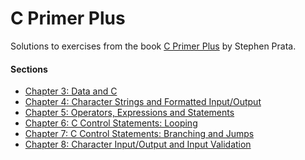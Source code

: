 C Primer Plus
=============

Solutions to exercises from the book [C Primer Plus](http://www.amazon.com/Primer-Plus-6th-Developers-Library/dp/0321928423/ref=sr_1_1?ie=UTF8&qid=1444160774&sr=8-1&keywords=c+primer+plus) by Stephen Prata.

#### Sections

- [Chapter 3: Data and C](ch3/)
- [Chapter 4: Character Strings and Formatted Input/Output](ch4/)
- [Chapter 5: Operators, Expressions and Statements](ch5/)
- [Chapter 6: C Control Statements: Looping](ch6/)
- [Chapter 7: C Control Statements: Branching and Jumps](ch7/)
- [Chapter 8: Character Input/Output and Input Validation](ch8/)